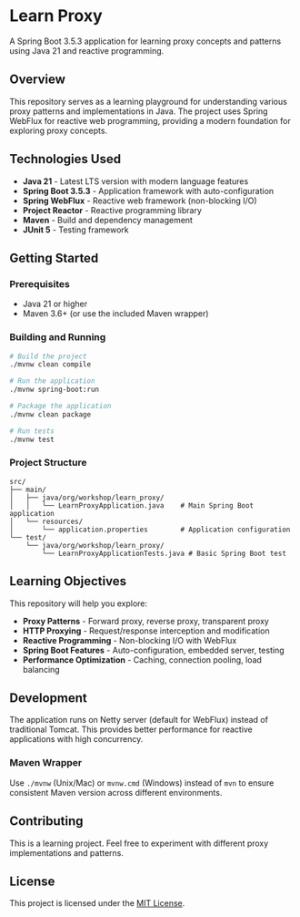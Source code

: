# Learn Proxy

A Spring Boot 3.5.3 application for learning proxy concepts and patterns using Java 21 and reactive programming.

## Overview

This repository serves as a learning playground for understanding various proxy patterns and implementations in Java. The project uses Spring WebFlux for reactive web programming, providing a modern foundation for exploring proxy concepts.

## Technologies Used

- **Java 21** - Latest LTS version with modern language features
- **Spring Boot 3.5.3** - Application framework with auto-configuration
- **Spring WebFlux** - Reactive web framework (non-blocking I/O)
- **Project Reactor** - Reactive programming library
- **Maven** - Build and dependency management
- **JUnit 5** - Testing framework

## Getting Started

### Prerequisites

- Java 21 or higher
- Maven 3.6+ (or use the included Maven wrapper)

### Building and Running

```bash
# Build the project
./mvnw clean compile

# Run the application
./mvnw spring-boot:run

# Package the application
./mvnw clean package

# Run tests
./mvnw test
```

### Project Structure

```
src/
├── main/
│   ├── java/org/workshop/learn_proxy/
│   │   └── LearnProxyApplication.java    # Main Spring Boot application
│   └── resources/
│       └── application.properties        # Application configuration
└── test/
    └── java/org/workshop/learn_proxy/
        └── LearnProxyApplicationTests.java # Basic Spring Boot test
```

## Learning Objectives

This repository will help you explore:

- **Proxy Patterns** - Forward proxy, reverse proxy, transparent proxy
- **HTTP Proxying** - Request/response interception and modification
- **Reactive Programming** - Non-blocking I/O with WebFlux
- **Spring Boot Features** - Auto-configuration, embedded server, testing
- **Performance Optimization** - Caching, connection pooling, load balancing

## Development

The application runs on Netty server (default for WebFlux) instead of traditional Tomcat. This provides better performance for reactive applications with high concurrency.

### Maven Wrapper

Use `./mvnw` (Unix/Mac) or `mvnw.cmd` (Windows) instead of `mvn` to ensure consistent Maven version across different environments.

## Contributing

This is a learning project. Feel free to experiment with different proxy implementations and patterns.

## License

This project is licensed under the [MIT License](LICENSE).

